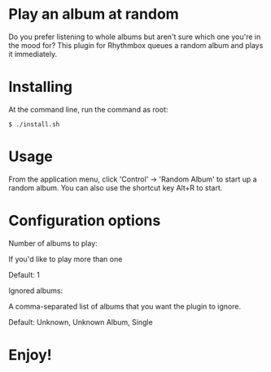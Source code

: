 Play an album at random
=====================

Do you prefer listening to whole albums but aren't sure which one you're in the mood for?
This plugin for Rhythmbox queues a random album and plays it immediately.

Installing
===
At the command line, run the command as root:

```
$ ./install.sh
```

Usage
===

From the application menu, click 'Control' -> 'Random Album' to start up a random album.
You can also use the shortcut key Alt+R to start.

Configuration options
===

Number of albums to play:

If you'd like to play more than one

Default: 1

Ignored albums:

A comma-separated list of albums that you want the plugin to ignore.

Default: Unknown, Unknown Album, Single


Enjoy!
===

